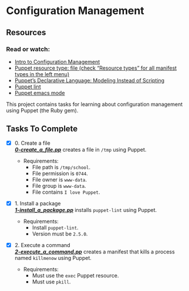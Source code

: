 # Configuration Management
## Resources
### Read or watch:
* <a href="https://www.digitalocean.com/community/tutorials/an-introduction-to-configuration-management">Intro to Configuration Management</a>
* <a href="https://www.puppet.com/docs/puppet/5.5/types/file.html">Puppet resource type: file (check “Resource types” for all manifest types in the left menu)</a>
* <a href="https://www.puppet.com/blog">Puppet’s Declarative Language: Modeling Instead of Scripting</a>
* <a href="http://puppet-lint.com/">Puppet lint<a/>
* <a href="https://github.com/voxpupuli/puppet-mode">Puppet emacs mode</a>

This project contains tasks for learning about configuration management using Puppet (the Ruby gem).

## Tasks To Complete

+ [x] 0\. Create a file<br/>_**[0-create_a_file.pp](0-create_a_file.pp)**_ creates a file in `/tmp` using Puppet.
  + Requirements:
    + File path is `/tmp/school`.
    + File permission is `0744`.
    + File owner is `www-data`.
    + File group is `www-data`.
    + File contains `I love Puppet`.

+ [x] 1\. Install a package<br/>_**[1-install_a_package.pp](1-install_a_package.pp)**_ installs `puppet-lint` using Puppet.
  + Requirements:
    + Install `puppet-lint`.
    + Version must be `2.5.0`.

+ [x] 2\. Execute a command<br/>_**[2-execute_a_command.pp](2-execute_a_command.pp)**_ creates a manifest that kills a process named `killmenow` using Puppet.
  + Requirements:
    + Must use the `exec` Puppet resource.
    + Must use `pkill`.
